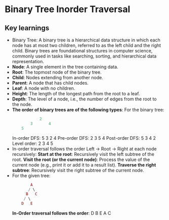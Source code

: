 # Binary Tree Inorder Traversal

## Key learnings
 
- Binary Tree: A binary tree is a hierarchical data structure in which each node has at most two children, referred to as the left child and the right child. Binary trees are foundational structures in computer science, commonly used in tasks like searching, sorting, and hierarchical data representation.
- **Node**: A single element in the tree containing data.
- **Root**: The topmost node of the binary tree.
- **Child**: Nodes extending from another node.
- **Parent**: A node that has child nodes.
- **Leaf**: A node with no children.
- **Height**: The length of the longest path from the root to a leaf.
- **Depth**: The level of a node, i.e., the number of edges from the root to the node.
- **The order of binary trees are of the following types**: 
    For the binary tree:
    ``` lua
                2
            3       4
        5
    ```
    In-order DFS: 5 3 2 4 
    Pre-order DFS: 2 3 5 4 
    Post-order DFS: 5 3 4 2 
    Level order: 2 3 4 5 
- In-order traversal follows the order Left → Root → Right at each node recursively:
    **Start at the root**:
        Recursively visit the left subtree of the root.
    **Visit the root (or the current node)**:
        Process the value of the current node (e.g., print it or add it to a result list).
    **Traverse the right subtree**:
        Recursively visit the right subtree of the current node.
- For the given tree:
    ``` lua
            A
           / \
          B   C
         / \
        D   E
    ```
    **In-Order traversal follows the order**:
        D B E A C
